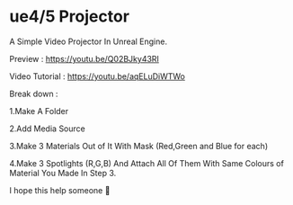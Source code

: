 # ue4/5 Projector
A Simple Video Projector In Unreal Engine.

Preview : https://youtu.be/Q02BJky43RI

Video Tutorial : https://youtu.be/aqELuDiWTWo

Break down :

1.Make A Folder

2.Add Media Source

3.Make 3 Materials Out of It With Mask (Red,Green and Blue for each)

4.Make 3 Spotlights (R,G,B) And Attach All Of Them With Same Colours of Material You Made In Step 3.

I hope this help someone 🙂

